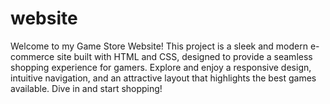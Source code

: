 # website
Welcome to my Game Store Website! This project is a sleek and modern e-commerce site built with HTML and CSS, designed to provide a seamless shopping experience for gamers. Explore and enjoy a responsive design, intuitive navigation, and an attractive layout that highlights the best games available. Dive in and start shopping!
